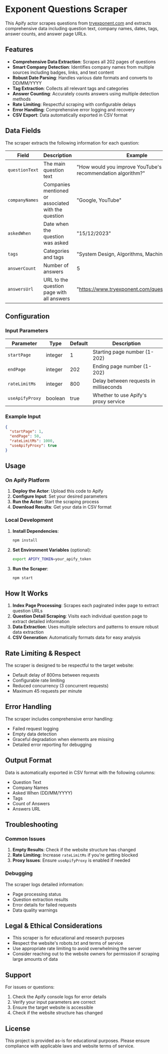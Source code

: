 # Exponent Questions Scraper

This Apify actor scrapes questions from [tryexponent.com](https://www.tryexponent.com/questions) and extracts comprehensive data including question text, company names, dates, tags, answer counts, and answer page URLs.

## Features

- **Comprehensive Data Extraction**: Scrapes all 202 pages of questions
- **Smart Company Detection**: Identifies company names from multiple sources including badges, links, and text content
- **Robust Date Parsing**: Handles various date formats and converts to DD/MM/YYYY
- **Tag Extraction**: Collects all relevant tags and categories
- **Answer Counting**: Accurately counts answers using multiple detection methods
- **Rate Limiting**: Respectful scraping with configurable delays
- **Error Handling**: Comprehensive error logging and recovery
- **CSV Export**: Data automatically exported in CSV format

## Data Fields

The scraper extracts the following information for each question:

| Field | Description | Example |
|-------|-------------|---------|
| `questionText` | The main question text | "How would you improve YouTube's recommendation algorithm?" |
| `companyNames` | Companies mentioned or associated with the question | "Google, YouTube" |
| `askedWhen` | Date when the question was asked | "15/12/2023" |
| `tags` | Categories and tags | "System Design, Algorithms, Machine Learning" |
| `answerCount` | Number of answers | 5 |
| `answersUrl` | URL to the question page with all answers | "https://www.tryexponent.com/questions/5452/..." |

## Configuration

### Input Parameters

| Parameter | Type | Default | Description |
|-----------|------|---------|-------------|
| `startPage` | integer | 1 | Starting page number (1-202) |
| `endPage` | integer | 202 | Ending page number (1-202) |
| `rateLimitMs` | integer | 800 | Delay between requests in milliseconds |
| `useApifyProxy` | boolean | true | Whether to use Apify's proxy service |

### Example Input

```json
{
  "startPage": 1,
  "endPage": 50,
  "rateLimitMs": 1000,
  "useApifyProxy": true
}
```

## Usage

### On Apify Platform

1. **Deploy the Actor**: Upload this code to Apify
2. **Configure Input**: Set your desired parameters
3. **Run the Actor**: Start the scraping process
4. **Download Results**: Get your data in CSV format

### Local Development

1. **Install Dependencies**:
   ```bash
   npm install
   ```

2. **Set Environment Variables** (optional):
   ```bash
   export APIFY_TOKEN=your_apify_token
   ```

3. **Run the Scraper**:
   ```bash
   npm start
   ```

## How It Works

1. **Index Page Processing**: Scrapes each paginated index page to extract question URLs
2. **Question Detail Scraping**: Visits each individual question page to extract detailed information
3. **Data Extraction**: Uses multiple selectors and patterns to ensure robust data extraction
4. **CSV Generation**: Automatically formats data for easy analysis

## Rate Limiting & Respect

The scraper is designed to be respectful to the target website:
- Default delay of 800ms between requests
- Configurable rate limiting
- Reduced concurrency (3 concurrent requests)
- Maximum 45 requests per minute

## Error Handling

The scraper includes comprehensive error handling:
- Failed request logging
- Empty data detection
- Graceful degradation when elements are missing
- Detailed error reporting for debugging

## Output Format

Data is automatically exported in CSV format with the following columns:
- Question Text
- Company Names
- Asked When (DD/MM/YYYY)
- Tags
- Count of Answers
- Answers URL

## Troubleshooting

### Common Issues

1. **Empty Results**: Check if the website structure has changed
2. **Rate Limiting**: Increase `rateLimitMs` if you're getting blocked
3. **Proxy Issues**: Ensure `useApifyProxy` is enabled if needed

### Debugging

The scraper logs detailed information:
- Page processing status
- Question extraction results
- Error details for failed requests
- Data quality warnings

## Legal & Ethical Considerations

- This scraper is for educational and research purposes
- Respect the website's robots.txt and terms of service
- Use appropriate rate limiting to avoid overwhelming the server
- Consider reaching out to the website owners for permission if scraping large amounts of data

## Support

For issues or questions:
1. Check the Apify console logs for error details
2. Verify your input parameters are correct
3. Ensure the target website is accessible
4. Check if the website structure has changed

## License

This project is provided as-is for educational purposes. Please ensure compliance with applicable laws and website terms of service.